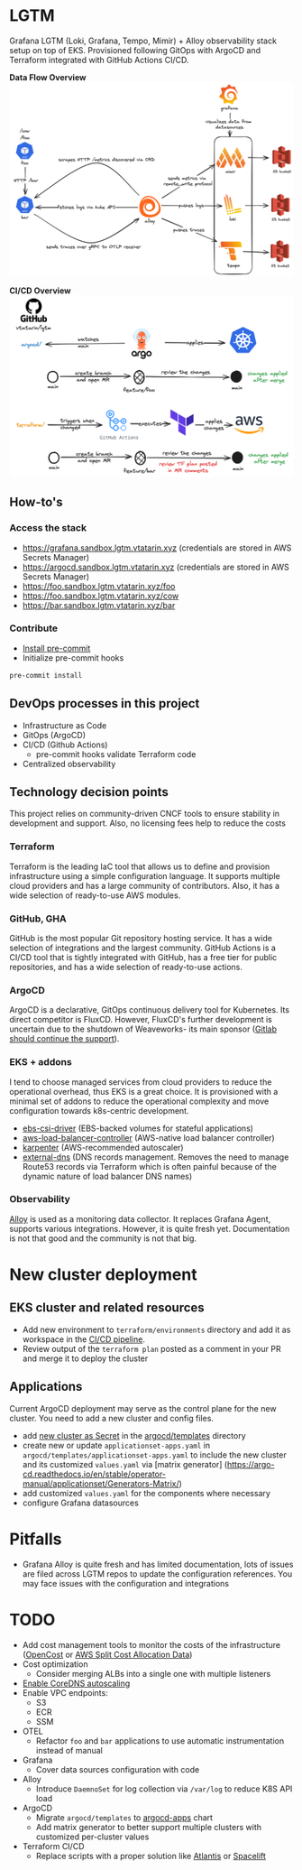 # LGTM

Grafana LGTM (Loki, Grafana, Tempo, Mimir) + Alloy observability stack setup on top of EKS. Provisioned following GitOps with ArgoCD and Terraform integrated with GitHub Actions CI/CD.

**Data Flow Overview**
![LGTM data flow overview](./docs/assets/overview.png)

**CI/CD Overview**
![CI/CD overview](./docs/assets/cicd.png)

## How-to's

### Access the stack

- https://grafana.sandbox.lgtm.vtatarin.xyz (credentials are stored in AWS Secrets Manager)
- https://argocd.sandbox.lgtm.vtatarin.xyz (credentials are stored in AWS Secrets Manager)
- https://foo.sandbox.lgtm.vtatarin.xyz/foo
- https://foo.sandbox.lgtm.vtatarin.xyz/cow
- https://bar.sandbox.lgtm.vtatarin.xyz/bar

### Contribute

- [Install pre-commit](https://pre-commit.com/#installation)
- Initialize pre-commit hooks
```bash
pre-commit install
```

## DevOps processes in this project

- Infrastructure as Code
- GitOps (ArgoCD)
- CI/CD (Github Actions)
  - pre-commit hooks validate Terraform code
- Centralized observability

## Technology decision points

This project relies on community-driven CNCF tools to ensure stability in development and support. Also, no licensing fees help to reduce the costs

### Terraform

Terraform is the leading IaC tool that allows us to define and provision infrastructure using a simple configuration language. It supports multiple cloud providers and has a large community of contributors. Also, it has a wide selection of ready-to-use AWS modules.

### GitHub, GHA

GitHub is the most popular Git repository hosting service. It has a wide selection of integrations and the largest community. GitHub Actions is a CI/CD tool that is tightly integrated with GitHub, has a free tier for public repositories, and has a wide selection of ready-to-use actions.

### ArgoCD

ArgoCD is a declarative, GitOps continuous delivery tool for Kubernetes. Its direct competitor is FluxCD. However, FluxCD's further development is uncertain due to the shutdown of Weaveworks- its main sponsor ([Gitlab should continue the support](https://about.gitlab.com/blog/2024/03/05/the-continued-support-of-fluxcd-at-gitlab/)).

### EKS + addons

I tend to choose managed services from cloud providers to reduce the operational overhead, thus EKS is a great choice. It is provisioned with a minimal set of addons to reduce the operational complexity and move configuration towards k8s-centric development.

- [ebs-csi-driver](https://github.com/kubernetes-sigs/aws-ebs-csi-driver) (EBS-backed volumes for stateful applications)
- [aws-load-balancer-controller](https://github.com/kubernetes-sigs/aws-load-balancer-controller) (AWS-native load balancer controller)
- [karpenter](https://github.com/awslabs/karpenter) (AWS-recommended autoscaler)
- [external-dns](https://github.com/kubernetes-sigs/external-dns) (DNS records management. Removes the need to manage Route53 records via Terraform which is often painful because of the dynamic nature of load balancer DNS names)

### Observability

[Alloy](https://grafana.com/oss/alloy/) is used as a monitoring data collector. It replaces Grafana Agent, supports various integrations. However, it is quite fresh yet. Documentation is not that good and the community is not that big.

# New cluster deployment

## EKS cluster and related resources

- Add new environment to `terraform/environments` directory and add it as workspace in the [CI/CD pipeline](.github/workflows/terraform.yaml#L23).
- Review output of the `terraform plan` posted as a comment in your PR and merge it to deploy the cluster

## Applications

Current ArgoCD deployment may serve as the control plane for the new cluster. You need to add a new cluster and config files.

- add [new cluster as Secret](https://argo-cd.readthedocs.io/en/stable/operator-manual/declarative-setup/#clusters) in the [argocd/templates](argocd/apps/argocd/templates) directory
- create new or update `applicationset-apps.yaml` in `argocd/templates/applicationset-apps.yaml` to include the new cluster and its customized `values.yaml` via [matrix generator]
(https://argo-cd.readthedocs.io/en/stable/operator-manual/applicationset/Generators-Matrix/)
- add customized `values.yaml` for the components where necessary
- configure Grafana datasources


# Pitfalls
- Grafana Alloy is quite fresh and has limited documentation, lots of issues are filed across LGTM repos to update the configuration references. You may face issues with the configuration and integrations


# TODO
- Add cost management tools to monitor the costs of the infrastructure ([OpenCost](https://www.opencost.io) or [AWS Split Cost Allocation Data](https://aws.amazon.com/about-aws/whats-new/2024/04/aws-split-cost-allocation-data-amazon-eks/))
- Cost optimization
  - Consider merging ALBs into a single one with multiple listeners
- [Enable CoreDNS autoscaling](https://aws.amazon.com/about-aws/whats-new/2024/05/amazon-eks-native-support-autoscaling-coredns-pods/)
- Enable VPC endpoints:
  - S3
  - ECR
  - SSM
- OTEL
  - Refactor `foo` and `bar` applications to use automatic instrumentation instead of manual
- Grafana
  - Cover data sources configuration with code
- Alloy
  - Introduce `DaemnoSet` for log collection via `/var/log` to reduce K8S API load
- ArgoCD
  - Migrate `argocd/templates` to [argocd-apps](https://github.com/argoproj/argo-helm/blob/main/charts/argocd-apps/values.yaml) chart
  - Add matrix generator to better support multiple clusters with customized per-cluster values
- Terraform CI/CD
  - Replace scripts with a proper solution like [Atlantis](https://www.runatlantis.io/) or [Spacelift](https://spacelift.io/)
